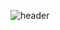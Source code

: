 ![header](https://capsule-render.vercel.app/api?type=waving&color=gradient&height=200&section=header&text=Welcome%20to%20Holy's%20Github&fontSize=50&animation=blinking&fontColor=auto&fontAlign=70&fontAlignY=40)

<!--
**HolySSA/HolySSA** is a ✨ _special_ ✨ repository because its `README.md` (this file) appears on your GitHub profile.

Here are some ideas to get you started:

- 🔭 I’m currently working on ...
- 🌱 I’m currently learning ...
- 👯 I’m looking to collaborate on ...
- 🤔 I’m looking for help with ...
- 💬 Ask me about ...
- 📫 How to reach me: ...
- 😄 Pronouns: ...
- ⚡ Fun fact: ...
-->
